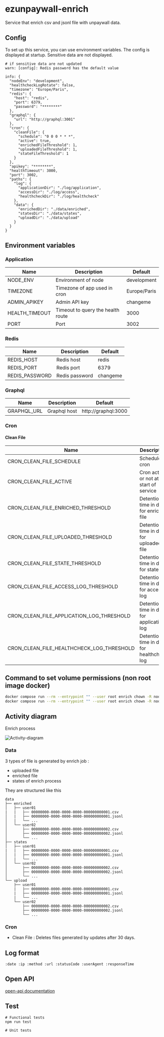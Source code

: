 # ezunpaywall-enrich

Service that enrich csv and jsonl file with unpaywall data.

## Config

To set up this service, you can use environment variables. The config is displayed at startup. Sensitive data are not displayed.

```
# if sensitive data are not updated
warn: [config]: Redis password has the default value

info: {
  "nodeEnv": "development",
  "healthcheckLogRotate": false,
  "timezone": "Europe/Paris",
  "redis": {
    "host": "redis",
    "port": 6379,
    "password": "********"
  },
  "graphql": {
    "url": "http://graphql:3001"
  },
  "cron": {
    "cleanFile": {
      "schedule": "0 0 0 * * *",
      "active": true,
      "enrichedFileThreshold": 1,
      "uploadedFileThreshold": 1,
      "stateFileThreshold": 1
    }
  },
  "apikey": "********",
  "healthTimeout": 3000,
  "port": 3002,
  "paths": {
    "log": {
      "applicationDir": "./log/application",
      "accessDir": "./log/access",
      "healthcheckDir": "./log/healthcheck"
    },
    "data": {
      "enrichedDir": "./data/enriched",
      "statesDir": "./data/states",
      "uploadDir": "./data/upload"
    }
  }
}
```

## Environment variables

### Application

| Name | Description | Default |
| --- | --- | --- |
| NODE_ENV | Environment of node | development |
| TIMEZONE |  Timezone of app used in cron | Europe/Paris |
| ADMIN_APIKEY | Admin API key | changeme |
| HEALTH_TIMEOUT | Timeout to query the health route |  3000 |
| PORT | Port | 3002 |

### Redis

| Name | Description | Default |
| --- | --- | --- |
| REDIS_HOST | Redis host | redis |
| REDIS_PORT | Redis port | 6379 |
| REDIS_PASSWORD | Redis password | changeme |

### Graphql

| Name | Description | Default |
| --- | --- | --- |
| GRAPHQL_URL | Graphql host | http://graphql:3000 |

### Cron

#### Clean File

| Name | Description | Default |
| --- | --- | --- |
| CRON_CLEAN_FILE_SCHEDULE | Schedule of cron | 0 0 0 * * * |
| CRON_CLEAN_FILE_ACTIVE | Cron active or not at the start of service | true |
| CRON_CLEAN_FILE_ENRICHED_THRESHOLD | Detention time in days for enriched file | 1 |
| CRON_CLEAN_FILE_UPLOADED_THRESHOLD | Detention time in days for uploaded file | 1 |
| CRON_CLEAN_FILE_STATE_THRESHOLD | Detention time in days for state file | 1 |
| CRON_CLEAN_FILE_ACCESS_LOG_THRESHOLD | Detention time in days for access log | 365 |
| CRON_CLEAN_FILE_APPLICATION_LOG_THRESHOLD | Detention time in days for application log | 365 |
| CRON_CLEAN_FILE_HEALTHCHECK_LOG_THRESHOLD | Detention time in days for healthcheck log | 30 |

## Command to set volume permissions (non root image docker)

```sh
docker compose run --rm --entrypoint "" --user root enrich chown -R node /usr/src/app/log
docker compose run --rm --entrypoint "" --user root enrich chown -R node /usr/src/app/data
```

## Activity diagram

Enrich process

![Activity-diagram](./docs/activity-diagram-enrich.png)

### Data

3 types of file is generated by enrich job :
- uploaded file
- enriched file
- states of enrich process

They are structured like this
```
data
├── enriched
│   ├── user01
|   |   ├── 00000000-0000-0000-0000-000000000001.csv
│   |   ├── 00000000-0000-0000-0000-000000000001.jsonl
│   |   └── ...
│   └── user02
│       ├── 00000000-0000-0000-0000-000000000002.csv
│       ├── 00000000-0000-0000-0000-000000000002.jsonl
│       └── ...
├── states
│   ├── user01
|   |   ├── 00000000-0000-0000-0000-000000000001.csv
│   |   ├── 00000000-0000-0000-0000-000000000001.jsonl
│   |   └── ...
│   └── user02
│       ├── 00000000-0000-0000-0000-000000000002.csv
│       ├── 00000000-0000-0000-0000-000000000002.jsonl
│       └── ...
└── upload
    ├── user01
    |   ├── 00000000-0000-0000-0000-000000000001.csv
    |   ├── 00000000-0000-0000-0000-000000000001.jsonl
    |   └── ...
    └── user02
        ├── 00000000-0000-0000-0000-000000000002.csv
        ├── 00000000-0000-0000-0000-000000000002.jsonl
        └── ...
```

### Cron

- Clean File : Deletes files generated by updates after 30 days.

## Log format

```
:date :ip :method :url :statusCode :userAgent :responseTime
```

## Open API

[open-api documentation](https://unpaywall.inist.fr/open-api?doc=enrich)

## Test

```
# Functional tests
npm run test

# Unit tests
```